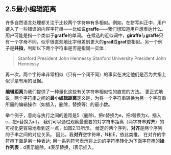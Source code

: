 ## 2.5最小编辑距离

​	许多自然语言处理都关注于比较两个字符串有多相似。例如，在拼写纠正中，用户键入了一些错误的内容字符串——比如说**graffe**——我们想知道用户想表达什么。用户可能是指一个类似于**graffe**的单词。 在候选的近似词中，**giraffe**与**graffe**只有一个字母不同，似乎很直观地比字母差别更大的**grail**或**graf**更相似。另一个例子是**共指**，判断以下两个字符串是否是指同一实体：

> Stanford President John Hennessy
> Stanford University President John Hennessy

再一次，两个字符串非常相似（只有一个词不同）的事实在决定他们是否为共指上似乎是有用的证据。

​	**编辑距离**为我们提供了一种量化这些有关字符串相似性的直觉的方法。 更正式地说，两个字符串之间的**最小编辑距离**定义是，为将一个字符串转换为另一个字符串所需的编辑操作（如插入，删除，替换等）的最小数。

​	举个例子，意向与执行之间的差距是5（删除i，把n替换为e，把t替换为x，插入c，把n替换为u）。 我们可以通过观察最重要的对字符串距离（两字符串**对齐**）的可视化更容易地看到这一点，如图2.13所示。 给定的两个序列，**对齐**是两个序列的子串之间的对应关系。 因此，我**对齐**空字符串，N和E，依此类推。 在对齐的字符串下面是另一种表达; 用一系列符号表示将上边的字符串转化为下面字符串的**操作列表**：d表示删除，s表示替换，i表示插入。

